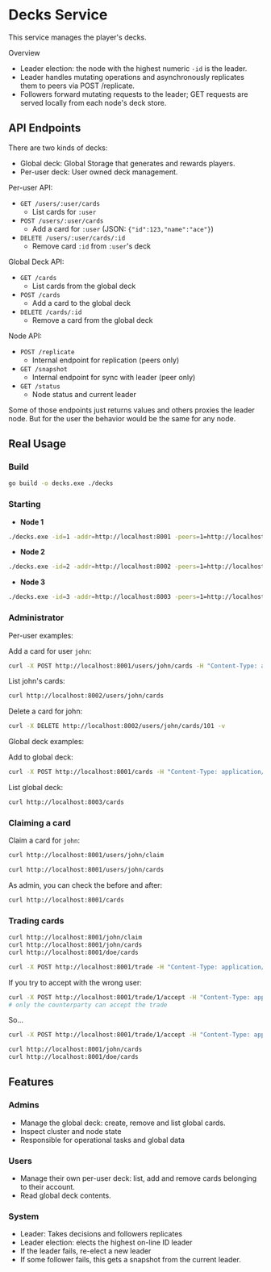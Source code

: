 # Decks Service

This service manages the player's decks.

Overview
- Leader election: the node with the highest numeric `-id` is the leader.
- Leader handles mutating operations and asynchronously replicates them to peers via POST /replicate.
- Followers forward mutating requests to the leader; GET requests are served locally from each node's deck store.

## API Endpoints

There are two kinds of decks:

- Global deck: Global Storage that generates and rewards players.
- Per-user deck: User owned deck management.

Per-user API:

- `GET /users/:user/cards`
    - List cards for `:user`
- `POST /users/:user/cards`
    - Add a card for `:user` (JSON: `{"id":123,"name":"ace"}`)
- `DELETE /users/:user/cards/:id`
    - Remove card `:id` from `:user`'s deck

Global Deck API:

- `GET /cards`
    - List cards from the global deck
- `POST /cards`
    - Add a card to the global deck
- `DELETE /cards/:id`
    - Remove a card from the global deck

Node API:
- `POST /replicate`
    - Internal endpoint for replication (peers only)
- `GET /snapshot`
    - Internal endpoint for sync with leader (peer only)
- `GET /status`
    - Node status and current leader

Some of those endpoints just returns values and others proxies the leader node. But for the user the behavior would be the same for any node.

## Real Usage

### Build

```sh
go build -o decks.exe ./decks
```

### Starting

- **Node 1**
```sh
./decks.exe -id=1 -addr=http://localhost:8001 -peers=1=http://localhost:8001,2=http://localhost:8002,3=http://localhost:8003
```

- **Node 2**
```sh
./decks.exe -id=2 -addr=http://localhost:8002 -peers=1=http://localhost:8001,2=http://localhost:8002,3=http://localhost:8003
```

- **Node 3**
```sh
./decks.exe -id=3 -addr=http://localhost:8003 -peers=1=http://localhost:8001,2=http://localhost:8002,3=http://localhost:8003
```

### Administrator

Per-user examples:

Add a card for user `john`:

```sh
curl -X POST http://localhost:8001/users/john/cards -H "Content-Type: application/json" -d '{"id":101,"name":"Ace"}'
```

List john's cards:

```sh
curl http://localhost:8002/users/john/cards
```

Delete a card for john:

```sh
curl -X DELETE http://localhost:8002/users/john/cards/101 -v
```

Global deck examples:

Add to global deck:

```sh
curl -X POST http://localhost:8001/cards -H "Content-Type: application/json" -d '{"id":201,"name":"King"}'
```

List global deck:

```sh
curl http://localhost:8003/cards
```

### Claiming a card

Claim a card for `john`:

```sh
curl http://localhost:8001/users/john/claim
```

```sh
curl http://localhost:8001/users/john/cards
```

As admin, you can check the before and after:

```sh
curl http://localhost:8001/cards
```

### Trading cards

```sh
curl http://localhost:8001/john/claim
curl http://localhost:8001/john/cards
curl http://localhost:8001/doe/cards
```

```sh
curl -X POST http://localhost:8001/trade -H "Content-Type: application/json" -d '{"user_a":"john","user_b":"doe","a_card_id": :card-id>,"b_card_id": <card-id>}'
```

If you try to accept with the wrong user:

```sh
curl -X POST http://localhost:8001/trade/1/accept -H "Content-Type: application/json" -d '{"user":"john"}'
# only the counterparty can accept the trade
```

So...

```sh
curl -X POST http://localhost:8001/trade/1/accept -H "Content-Type: application/json" -d '{"user":"doe"}'
```

```sh
curl http://localhost:8001/john/cards
curl http://localhost:8001/doe/cards
```

## Features

### Admins
- Manage the global deck: create, remove and list global cards.
- Inspect cluster and node state
- Responsible for operational tasks and global data

### Users
- Manage their own per-user deck: list, add and remove cards belonging to their account.
- Read global deck contents.

### System
- Leader: Takes decisions and followers replicates
- Leader election: elects the highest on-line ID leader
- If the leader fails, re-elect a new leader
- If some follower fails, this gets a snapshot from the current leader.
